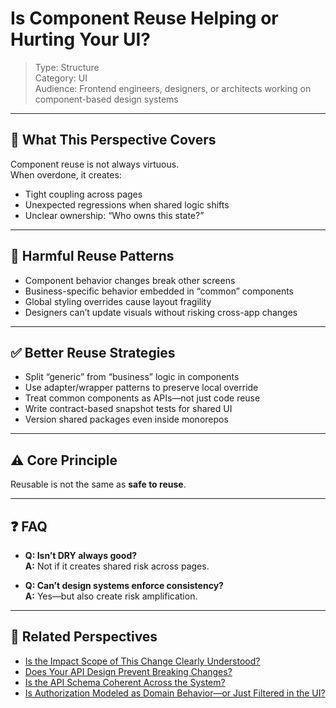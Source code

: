 # Is Component Reuse Helping or Hurting Your UI?

> Type: Structure  
> Category: UI  
> Audience: Frontend engineers, designers, or architects working on component-based design systems

---

## 🧠 What This Perspective Covers

Component reuse is not always virtuous.  
When overdone, it creates:

- Tight coupling across pages  
- Unexpected regressions when shared logic shifts  
- Unclear ownership: “Who owns this state?”

---

## 🚨 Harmful Reuse Patterns

- Component behavior changes break other screens  
- Business-specific behavior embedded in “common” components  
- Global styling overrides cause layout fragility  
- Designers can’t update visuals without risking cross-app changes

---

## ✅ Better Reuse Strategies

- Split “generic” from “business” logic in components  
- Use adapter/wrapper patterns to preserve local override  
- Treat common components as APIs—not just code reuse  
- Write contract-based snapshot tests for shared UI  
- Version shared packages even inside monorepos

---

## ⚠️ Core Principle

Reusable is not the same as **safe to reuse**.

---

## ❓ FAQ

- **Q: Isn’t DRY always good?**  
  **A:** Not if it creates shared risk across pages.

- **Q: Can’t design systems enforce consistency?**  
  **A:** Yes—but also create risk amplification.

---

## 🔗 Related Perspectives

- [Is the Impact Scope of This Change Clearly Understood?](../test/impact-scope-analysis.md)
- [Does Your API Design Prevent Breaking Changes?](../api/api-compatibility-strategy.md)
- [Is the API Schema Coherent Across the System?](../api/api-schema-coherence.md)
- [Is Authorization Modeled as Domain Behavior—or Just Filtered in the UI?](../domain/domain-permissions.md)
